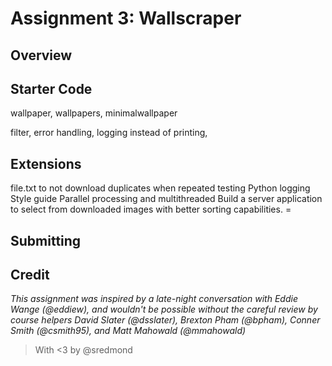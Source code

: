 # Assignment 3: Wallscraper

## Overview

## Starter Code

wallpaper, wallpapers, minimalwallpaper

filter, error handling, logging instead of printing,

## Extensions
file.txt to not download duplicates when repeated testing
Python logging
Style guide
Parallel processing and multithreaded
Build a server application to select from downloaded images with better sorting capabilities. =

## Submitting

## Credit
*This assignment was inspired by a late-night conversation with Eddie Wange (@eddiew), and wouldn't be possible without the careful review by course helpers David Slater (@dsslater), Brexton Pham (@bpham), Conner Smith (@csmith95), and Matt Mahowald (@mmahowald)*

> With <3 by @sredmond 